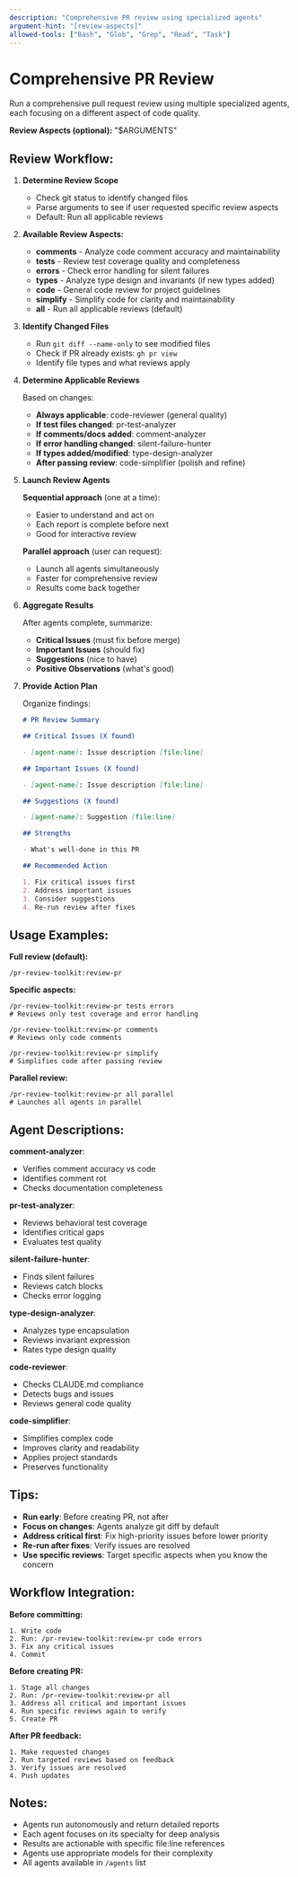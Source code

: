 ```yaml
---
description: "Comprehensive PR review using specialized agents"
argument-hint: "[review-aspects]"
allowed-tools: ["Bash", "Glob", "Grep", "Read", "Task"]
---
```


# Comprehensive PR Review

Run a comprehensive pull request review using multiple specialized agents, each focusing on a different aspect of code quality.

**Review Aspects (optional):** "$ARGUMENTS"

## Review Workflow:

1. **Determine Review Scope**
   - Check git status to identify changed files
   - Parse arguments to see if user requested specific review aspects
   - Default: Run all applicable reviews

2. **Available Review Aspects:**
   - **comments** - Analyze code comment accuracy and maintainability
   - **tests** - Review test coverage quality and completeness
   - **errors** - Check error handling for silent failures
   - **types** - Analyze type design and invariants (if new types added)
   - **code** - General code review for project guidelines
   - **simplify** - Simplify code for clarity and maintainability
   - **all** - Run all applicable reviews (default)

3. **Identify Changed Files**
   - Run `git diff --name-only` to see modified files
   - Check if PR already exists: `gh pr view`
   - Identify file types and what reviews apply

4. **Determine Applicable Reviews**

   Based on changes:
   - **Always applicable**: code-reviewer (general quality)
   - **If test files changed**: pr-test-analyzer
   - **If comments/docs added**: comment-analyzer
   - **If error handling changed**: silent-failure-hunter
   - **If types added/modified**: type-design-analyzer
   - **After passing review**: code-simplifier (polish and refine)

5. **Launch Review Agents**

   **Sequential approach** (one at a time):
   - Easier to understand and act on
   - Each report is complete before next
   - Good for interactive review

   **Parallel approach** (user can request):
   - Launch all agents simultaneously
   - Faster for comprehensive review
   - Results come back together

6. **Aggregate Results**

   After agents complete, summarize:
   - **Critical Issues** (must fix before merge)
   - **Important Issues** (should fix)
   - **Suggestions** (nice to have)
   - **Positive Observations** (what's good)

7. **Provide Action Plan**

   Organize findings:

   ```markdown
   # PR Review Summary

   ## Critical Issues (X found)

   - [agent-name]: Issue description [file:line]

   ## Important Issues (X found)

   - [agent-name]: Issue description [file:line]

   ## Suggestions (X found)

   - [agent-name]: Suggestion [file:line]

   ## Strengths

   - What's well-done in this PR

   ## Recommended Action

   1. Fix critical issues first
   2. Address important issues
   3. Consider suggestions
   4. Re-run review after fixes
   ```

## Usage Examples:

**Full review (default):**

```
/pr-review-toolkit:review-pr
```

**Specific aspects:**

```
/pr-review-toolkit:review-pr tests errors
# Reviews only test coverage and error handling

/pr-review-toolkit:review-pr comments
# Reviews only code comments

/pr-review-toolkit:review-pr simplify
# Simplifies code after passing review
```

**Parallel review:**

```
/pr-review-toolkit:review-pr all parallel
# Launches all agents in parallel
```

## Agent Descriptions:

**comment-analyzer**:

- Verifies comment accuracy vs code
- Identifies comment rot
- Checks documentation completeness

**pr-test-analyzer**:

- Reviews behavioral test coverage
- Identifies critical gaps
- Evaluates test quality

**silent-failure-hunter**:

- Finds silent failures
- Reviews catch blocks
- Checks error logging

**type-design-analyzer**:

- Analyzes type encapsulation
- Reviews invariant expression
- Rates type design quality

**code-reviewer**:

- Checks CLAUDE.md compliance
- Detects bugs and issues
- Reviews general code quality

**code-simplifier**:

- Simplifies complex code
- Improves clarity and readability
- Applies project standards
- Preserves functionality

## Tips:

- **Run early**: Before creating PR, not after
- **Focus on changes**: Agents analyze git diff by default
- **Address critical first**: Fix high-priority issues before lower priority
- **Re-run after fixes**: Verify issues are resolved
- **Use specific reviews**: Target specific aspects when you know the concern

## Workflow Integration:

**Before committing:**

```
1. Write code
2. Run: /pr-review-toolkit:review-pr code errors
3. Fix any critical issues
4. Commit
```

**Before creating PR:**

```
1. Stage all changes
2. Run: /pr-review-toolkit:review-pr all
3. Address all critical and important issues
4. Run specific reviews again to verify
5. Create PR
```

**After PR feedback:**

```
1. Make requested changes
2. Run targeted reviews based on feedback
3. Verify issues are resolved
4. Push updates
```

## Notes:

- Agents run autonomously and return detailed reports
- Each agent focuses on its specialty for deep analysis
- Results are actionable with specific file:line references
- Agents use appropriate models for their complexity
- All agents available in `/agents` list
